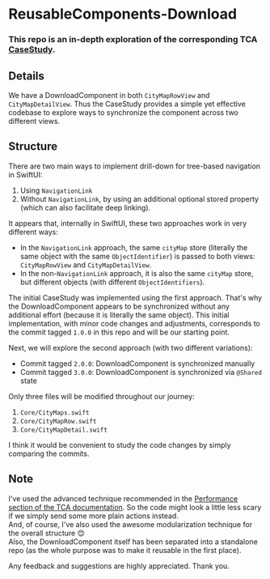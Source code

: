 # ReusableComponents-Download

### This repo is an in-depth exploration of the corresponding TCA [CaseStudy](https://github.com/pointfreeco/swift-composable-architecture/tree/main/Examples/CaseStudies/SwiftUICaseStudies/05-HigherOrderReducers-ResuableOfflineDownloads).  

## Details
We have a DownloadComponent in both `CityMapRowView` and `CityMapDetailView`. Thus the CaseStudy provides a simple yet effective codebase to explore ways to synchronize the component across two different views.

## Structure
There are two main ways to implement drill-down for tree-based navigation in SwiftUI:
1. Using `NavigationLink`
2. Without `NavigationLink`, by using an additional optional stored property (which can also facilitate deep linking).

It appears that, internally in SwiftUI, these two approaches work in very different ways:
- In the `NavigationLink` approach, the same `cityMap` store (literally the same object with the same `ObjectIdentifier`) is passed to both views: `CityMapRowView` and `CityMapDetailView`.
- In the non-`NavigationLink` approach, it is also the same `cityMap` store, but different objects (with different `ObjectIdentifiers`).

The initial CaseStudy was implemented using the first approach. That's why the DownloadComponent appears to be synchronized without any additional effort (because it is literally the same object).
This initial implementation, with minor code changes and adjustments, corresponds to the commit tagged `1.0.0` in this repo and will be our starting point.

Next, we will explore the second approach (with two different variations):
- Commit tagged `2.0.0`: DownloadComponent is synchronized manually
- Commit tagged `3.0.0`: DownloadComponent is synchronized via `@Shared` state

Only three files will be modified throughout our journey:
1. `Core/CityMaps.swift`
2. `Core/CityMapRow.swift`
3. `Core/CityMapDetail.swift`  

I think it would be convenient to study the code changes by simply comparing the commits.

## Note
I've used the advanced technique recommended in the [Performance section of the TCA documentation](https://pointfreeco.github.io/swift-composable-architecture/main/documentation/composablearchitecture/performance). So the code might look a little less scary if we simply send some more plain actions instead.  
And, of course, I've also used the awesome modularization technique for the overall structure 😊  
Also, the DownloadComponent itself has been separated into a standalone repo (as the whole purpose was to make it reusable in the first place).  

Any feedback and suggestions are highly appreciated. Thank you.
